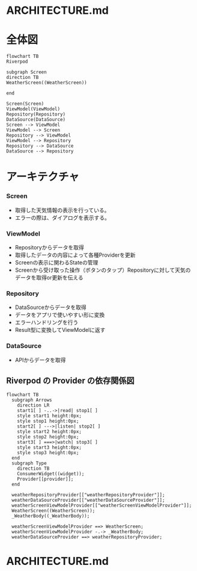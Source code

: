 # ARCHITECTURE.md

# 全体図

```mermaid
flowchart TB
Riverpod

subgraph Screen
direction TB
WeatherScreen((WeatherScreen))

end

Screen(Screen)
ViewModel(ViewModel)
Repository(Repository)
DataSource(DataSource)
Screen --> ViewModel
ViewModel --> Screen
Repository --> ViewModel
ViewModel --> Repository
Repository --> DataSource
DataSource --> Repository
```

# アーキテクチャ

### Screen

- 取得した天気情報の表示を行っている。
- エラーの際は、ダイアログを表示する。

### ViewModel

- Repositoryからデータを取得
- 取得したデータの内容によって各種Providerを更新
- Screenの表示に関わるStateの管理
- Screenから受け取った操作（ボタンのタップ）Repositoryに対して天気のデータを取得or更新を伝える

### Repository

- DataSourceからデータを取得
- データをアプリで使いやすい形に変換
- エラーハンドリングを行う
- Result型に変換してViewModelに返す

### DataSource

- APIからデータを取得

## Riverpod の Provider の依存関係図

```mermaid
flowchart TB
  subgraph Arrows
    direction LR
    start1[ ] -..->|read| stop1[ ]
    style start1 height:0px;
    style stop1 height:0px;
    start2[ ] --->|listen| stop2[ ]
    style start2 height:0px;
    style stop2 height:0px;
    start3[ ] ===>|watch| stop3[ ]
    style start3 height:0px;
    style stop3 height:0px;
  end
  subgraph Type
    direction TB
    ConsumerWidget((widget));
    Provider[[provider]];
  end

  weatherRepositoryProvider[["weatherRepositoryProvider"]];
  weatherDataSourceProvider[["weatherDataSourceProvider"]];
  weatherScreenViewModelProvider[["weatherScreenViewModelProvider"]];
  WeatherScreen((WeatherScreen));
  _WeatherBody((_WeatherBody));

  weatherScreenViewModelProvider ==> WeatherScreen;
  weatherScreenViewModelProvider -.-> _WeatherBody;
  weatherDataSourceProvider ==> weatherRepositoryProvider;

```

# ARCHITECTURE.md